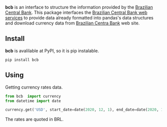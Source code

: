 **bcb** is an interface to structure the information provided by the [Brazilian Central Bank](https://www.bcb.gov.br).
This package interfaces the [Brazilian Central Bank web services](https://www3.bcb.gov.br/sgspub) to provide data already formatted into pandas's data structures and download currency data from [Brazilian Centra Bank](https://www.bcb.gov.br) web site.

## Install

**bcb** is avalilable at PyPI, so it is pip instalable.

	pip install bcb

## Using

Getting currency rates data.

```python
from bcb  import currency
from datetime import date

currency.get('USD', start_date=date(2020, 12, 1), end_date=date(2020, 12, 31))
```

The rates are quoted in BRL.


